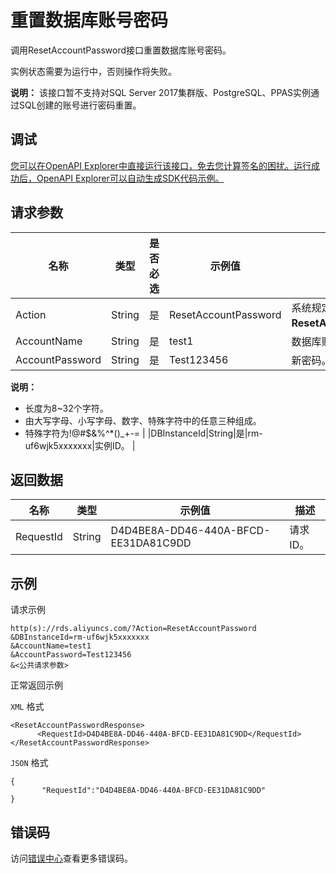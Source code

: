 # 重置数据库账号密码

调用ResetAccountPassword接口重置数据库账号密码。

实例状态需要为运行中，否则操作将失败。

**说明：** 该接口暂不支持对SQL Server 2017集群版、PostgreSQL、PPAS实例通过SQL创建的账号进行密码重置。

## 调试

[您可以在OpenAPI Explorer中直接运行该接口，免去您计算签名的困扰。运行成功后，OpenAPI Explorer可以自动生成SDK代码示例。](https://api.aliyun.com/#product=Rds&api=ResetAccountPassword&type=RPC&version=2014-08-15)

## 请求参数

|名称|类型|是否必选|示例值|描述|
|--|--|----|---|--|
|Action|String|是|ResetAccountPassword|系统规定参数，取值：**ResetAccountPassword**。 |
|AccountName|String|是|test1|数据库账号名称。 |
|AccountPassword|String|是|Test123456|新密码。

 **说明：**

-   长度为8~32个字符。
-   由大写字母、小写字母、数字、特殊字符中的任意三种组成。
-   特殊字符为!@\#$&%^\*\(\)\_+-= |
|DBInstanceId|String|是|rm-uf6wjk5xxxxxxx|实例ID。 |

## 返回数据

|名称|类型|示例值|描述|
|--|--|---|--|
|RequestId|String|D4D4BE8A-DD46-440A-BFCD-EE31DA81C9DD|请求ID。 |

## 示例

请求示例

```
http(s)://rds.aliyuncs.com/?Action=ResetAccountPassword
&DBInstanceId=rm-uf6wjk5xxxxxxx
&AccountName=test1
&AccountPassword=Test123456
&<公共请求参数>
```

正常返回示例

`XML` 格式

```
<ResetAccountPasswordResponse>
	  <RequestId>D4D4BE8A-DD46-440A-BFCD-EE31DA81C9DD</RequestId>
</ResetAccountPasswordResponse>
```

`JSON` 格式

```
{
       "RequestId":"D4D4BE8A-DD46-440A-BFCD-EE31DA81C9DD"
}
```

## 错误码

访问[错误中心](https://error-center.aliyun.com/status/product/Rds)查看更多错误码。

